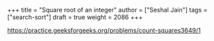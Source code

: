 +++
title = "Square root of an integer"
author = ["Seshal Jain"]
tags = ["search-sort"]
draft = true
weight = 2086
+++

<https://practice.geeksforgeeks.org/problems/count-squares3649/1>
